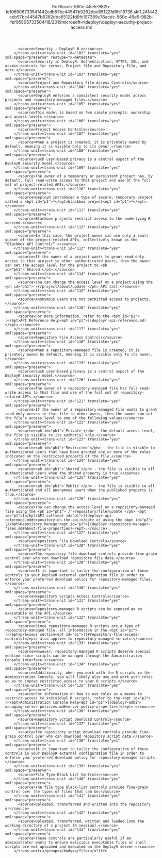 <?xml version="1.0"?><xliff version="1.2" xmlns="urn:oasis:names:tc:xliff:document:1.2" xmlns:xsi="http://www.w3.org/2001/XMLSchema-instance" xsi:schemaLocation="urn:oasis:names:tc:xliff:document:1.2 xliff-core-1.2-transitional.xsd"><file datatype="xml" original="deployr-security-project-access.md" source-language="en-US" target-language="en-US"><header><tool tool-id="mdxliff" tool-name="mdxliff" tool-version="1.0-d1654b2" tool-company="Microsoft" /><xliffext:skl_file_name xmlns:xliffext="urn:microsoft:content:schema:xliffextensions">9c76acdc-560c-45e5-982b-fef06906733541442cdb57bc44547b9262dbc65122fd9fc19736.skl</xliffext:skl_file_name><xliffext:version xmlns:xliffext="urn:microsoft:content:schema:xliffextensions">1.2</xliffext:version><xliffext:ms.openlocfilehash xmlns:xliffext="urn:microsoft:content:schema:xliffextensions">41442cdb57bc44547b9262dbc65122fd9fc19736</xliffext:ms.openlocfilehash><xliffext:ms.sourcegitcommit xmlns:xliffext="urn:microsoft:content:schema:xliffextensions">9c76acdc-560c-45e5-982b-fef069067335</xliffext:ms.sourcegitcommit><xliffext:ms.lasthandoff xmlns:xliffext="urn:microsoft:content:schema:xliffextensions">04/18/2019</xliffext:ms.lasthandoff><xliffext:ms.openlocfilepath xmlns:xliffext="urn:microsoft:content:schema:xliffextensions">microsoft-r\deployr\deployr-security-project-access.md</xliffext:ms.openlocfilepath></header><body><group id="content" extype="content"><trans-unit id="101" translate="yes" xml:space="preserve" restype="x-metadata">
          <source>Security - DeployR 8.x</source>
        </trans-unit><trans-unit id="102" translate="yes" xml:space="preserve" restype="x-metadata">
          <source>Security in DeployR: Authentication, HTTPS, SSL, and access controls for server, Project file and Repository File, and more.</source>
        </trans-unit><trans-unit id="103" translate="yes" xml:space="preserve">
          <source>Project and Repository File Access Controls</source>
        </trans-unit><trans-unit id="104" translate="yes" xml:space="preserve">
          <source>DeployR enforces a consistent security model across projects and repository-managed files.</source>
        </trans-unit><trans-unit id="105" translate="yes" xml:space="preserve">
          <source>This model is based on two simple precepts: ownership and access levels.</source>
        </trans-unit><trans-unit id="106" translate="yes" xml:space="preserve">
          <source>Project Access Controls</source>
        </trans-unit><trans-unit id="107" translate="yes" xml:space="preserve">
          <source>When a project is created, it is privately owned by default, meaning it is visible only to its owner.</source>
        </trans-unit><trans-unit id="108" translate="yes" xml:space="preserve">
          <source>Such user-based privacy is a central aspect of the DeployR security model.</source>
        </trans-unit><trans-unit id="109" translate="yes" xml:space="preserve">
          <source>The owner of a temporary or persistent project has, by default, full read-write access to that project and use of the full set of project-related APIs.</source>
        </trans-unit><trans-unit id="110" translate="yes" xml:space="preserve">
          <source>DeployR introduced a type of secure, temporary project called a <bpt id="p1">*</bpt>blackbox project<ept id="p1">*</ept>.</source>
        </trans-unit><trans-unit id="111" translate="yes" xml:space="preserve">
          <source>Blackbox projects restrict access to the underlying R session.</source>
        </trans-unit><trans-unit id="112" translate="yes" xml:space="preserve">
          <source>In this case, the project owner can use only a small subset of the project-related APIs, collectively known as the “Blackbox API Controls”.</source>
        </trans-unit><trans-unit id="113" translate="yes" xml:space="preserve">
          <source>If the owner of a project wants to grant read-only access to that project to other authenticated users, then the owner can set the access level for the project to <ph id="ph1">`Shared`</ph>.</source>
        </trans-unit><trans-unit id="114" translate="yes" xml:space="preserve">
          <source>You can change the access level on a project using the <ph id="ph1">`/r/project/about/update`</ph> API call.</source>
        </trans-unit><trans-unit id="115" translate="yes" xml:space="preserve">
          <source>Anonymous users are not permitted access to projects.</source>
        </trans-unit><trans-unit id="116" translate="yes" xml:space="preserve">
          <source>For more information, refer to the <bpt id="p1">[</bpt>API Reference Help<ept id="p1">](deployr-api-reference.md)</ept>.</source>
        </trans-unit><trans-unit id="117" translate="yes" xml:space="preserve">
          <source>Repository File Access Controls</source>
        </trans-unit><trans-unit id="118" translate="yes" xml:space="preserve">
          <source>When a repository-managed file is created, it is privately owned by default, meaning it is visible only to its owner.</source>
        </trans-unit><trans-unit id="119" translate="yes" xml:space="preserve">
          <source>Such user-based privacy is a central aspect of the DeployR security model.</source>
        </trans-unit><trans-unit id="120" translate="yes" xml:space="preserve">
          <source>The owner of a repository-managed file has full read-write access to that file and use of the full set of repository-related APIs.</source>
        </trans-unit><trans-unit id="121" translate="yes" xml:space="preserve">
          <source>If the owner of a repository-managed file wants to grant read-only access to that file to other users, then the owner can set the file’s access level to one of the following values:</source>
        </trans-unit><trans-unit id="122" translate="yes" xml:space="preserve">
          <source><ph id="ph1">`Private`</ph> - the default access level, the file is visible to its author(s) only.</source>
        </trans-unit><trans-unit id="123" translate="yes" xml:space="preserve">
          <source><ph id="ph1">`Restricted`</ph> - the file is visible to authenticated users that have been granted one or more of the roles indicated on the restricted property of the file.</source>
        </trans-unit><trans-unit id="124" translate="yes" xml:space="preserve">
          <source><ph id="ph1">`Shared`</ph> - the file is visible to all authenticated users when the shared property is true.</source>
        </trans-unit><trans-unit id="125" translate="yes" xml:space="preserve">
          <source><ph id="ph1">`Public`</ph> - the file is visible to all authenticated and all anonymous users when the published property is true.</source>
        </trans-unit><trans-unit id="126" translate="yes" xml:space="preserve">
          <source>You can change the access level on a repository-managed file using the <ph id="ph1">`/r/repository/file/update`</ph> <bpt id="p1">[</bpt>API call<ept id="p1">](deployr-api-reference.md#repository-on-the-api)</ept> or using the <bpt id="p2">[</bpt>Repository Manager<ept id="p2">](deployr-repository-manager-files.md#about-file-properties)</ept>.</source>
        </trans-unit><trans-unit id="127" translate="yes" xml:space="preserve">
          <source>Repository File Download Controls</source>
        </trans-unit><trans-unit id="128" translate="yes" xml:space="preserve">
          <source>The repository file download controls provide fine-grain control over who can download repository file data.</source>
        </trans-unit><trans-unit id="129" translate="yes" xml:space="preserve">
          <source>It is important to tailor the configuration of these controls in your DeployR external configuration file in order to enforce your preferred download policy for repository-managed files.</source>
        </trans-unit><trans-unit id="130" translate="yes" xml:space="preserve">
          <source>Repository Scripts Access Controls</source>
        </trans-unit><trans-unit id="131" translate="yes" xml:space="preserve">
          <source>Repository-managed R scripts can be exposed as an executable on the API.</source>
        </trans-unit><trans-unit id="132" translate="yes" xml:space="preserve">
          <source>Since repository-managed R scripts are a type of repository-managed file, all information in the <bpt id="p1">[</bpt>previous section<ept id="p1">](#repository-file-access-controls)</ept> also applies to repository-managed scripts.</source>
        </trans-unit><trans-unit id="133" translate="yes" xml:space="preserve">
          <source>However, repository-managed R scripts deserve special mention since scripts can be managed through the Administration Console interface.</source>
        </trans-unit><trans-unit id="134" translate="yes" xml:space="preserve">
          <source>Additionally, when you work with the R scripts in the Administration Console, you will likely also use and work with roles so as to impose restricted access to your R scripts.</source>
        </trans-unit><trans-unit id="135" translate="yes" xml:space="preserve">
          <source>For information on how to use roles as a means to restrict access to individual R scripts, refer to the <bpt id="p1">[</bpt>Administration Console Help<ept id="p1">](deployr-admin-managing-server-policies.md#server-policy-properties)</ept>.</source>
        </trans-unit><trans-unit id="136" translate="yes" xml:space="preserve">
          <source>Repository Script Download Controls</source>
        </trans-unit><trans-unit id="137" translate="yes" xml:space="preserve">
          <source>The repository script download controls provide fine-grain control over who can download repository script data.</source>
        </trans-unit><trans-unit id="138" translate="yes" xml:space="preserve">
          <source>It is important to tailor the configuration of these controls in your DeployR external configuration file in order to enforce your preferred download policy for repository-managed scripts.</source>
        </trans-unit><trans-unit id="139" translate="yes" xml:space="preserve">
          <source>File Type Black List Controls</source>
        </trans-unit><trans-unit id="140" translate="yes" xml:space="preserve">
          <source>The file type black-list controls provide fine-grain control over the types of files that can be:</source>
        </trans-unit><trans-unit id="141" translate="yes" xml:space="preserve">
          <source>Uploaded, transferred and written into the repository or</source>
        </trans-unit><trans-unit id="142" translate="yes" xml:space="preserve">
          <source>Uploaded, transferred, written and loaded into the working directory of a project (R session).</source>
        </trans-unit><trans-unit id="143" translate="yes" xml:space="preserve">
          <source>These controls are particularly useful if an administrator wants to ensure malicious executable files or shell scripts are not uploaded and executed on the DeployR server.</source>
        </trans-unit></group></body></file></xliff>